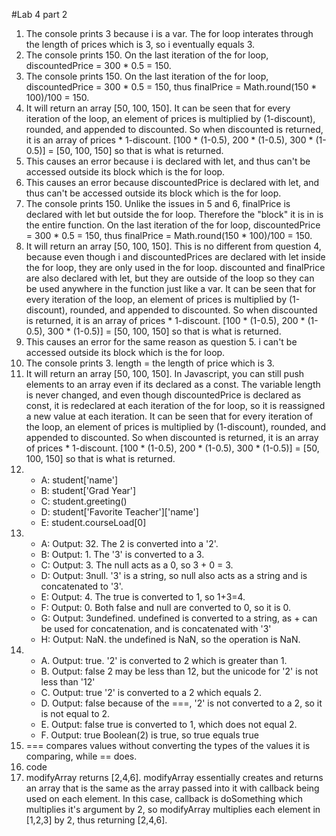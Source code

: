 #Lab 4 part 2
1. The console prints 3 because i is a var. The for loop interates through the length of prices which is 3, so i eventually equals 3. 
2. The console prints 150. On the last iteration of the for loop, discountedPrice = 300 * 0.5 = 150.
3. The console prints 150. On the last iteration of the for loop, discountedPrice = 300 * 0.5 = 150, thus finalPrice = Math.round(150 * 100)/100 = 150.
4. It will return an array [50, 100, 150]. It can be seen that for every iteration of the loop, an element of prices is multiplied by (1-discount), rounded, and appended to discounted. So when discounted is returned, it is an array of prices * 1-discount. [100 * (1-0.5), 200 * (1-0.5), 300 * (1-0.5)] = [50, 100, 150] so that is what is returned.
5. This causes an error because i is declared with let, and thus can't be accessed outside its block which is the for loop.
6. This causes an error because discountedPrice is declared with let, and thus can't be accessed outside its block which is the for loop.
7. The console prints 150. Unlike the issues in 5 and 6, finalPrice is declared with let but outside the for loop. Therefore the "block" it is in is the entire function. On the last iteration of the for loop, discountedPrice = 300 * 0.5 = 150, thus finalPrice = Math.round(150 * 100)/100 = 150.
8. It will return an array [50, 100, 150]. This is no different from question 4, because even though i and discountedPrices are declared with let inside the for loop, they are only used in the for loop. discounted and finalPrice are also declared with let, but they are outside of the loop so they can be used anywhere in the function just like a var. It can be seen that for every iteration of the loop, an element of prices is multiplied by (1-discount), rounded, and appended to discounted. So when discounted is returned, it is an array of prices * 1-discount. [100 * (1-0.5), 200 * (1-0.5), 300 * (1-0.5)] = [50, 100, 150] so that is what is returned.
9. This causes an error for the same reason as question 5. i can't be accessed outside its block which is the for loop.
10. The console prints 3. length = the length of price which is 3.
11. It will return an array [50, 100, 150]. In Javascript, you can still push elements to an array even if its declared as a const. The variable length is never changed, and even though discountedPrice is declared as const, it is redeclared at each iteration of the for loop, so it is reassigned a new value at each iteration. It can be seen that for every iteration of the loop, an element of prices is multiplied by (1-discount), rounded, and appended to discounted. So when discounted is returned, it is an array of prices * 1-discount. [100 * (1-0.5), 200 * (1-0.5), 300 * (1-0.5)] = [50, 100, 150] so that is what is returned.
12. 
    * A: student['name']
    * B: student['Grad Year']
    * C: student.greeting()
    * D: student['Favorite Teacher']['name']
    * E: student.courseLoad[0]
13. * A: Output: 32. The 2 is converted into a '2'.
    * B: Output: 1. The '3' is converted to a 3.
    * C: Output: 3. The null acts as a 0, so 3 + 0 = 3.
    * D: Output: 3null. '3' is a string, so null also acts as a string and is concatenated to '3'.
    * E: Output: 4. The true is converted to 1, so 1+3=4.
    * F: Output: 0. Both false and null are converted to 0, so it is 0.
    * G: Output: 3undefined. undefined is converted to a string, as + can be used for concatenation, and is concatenated with '3'
    * H: Output: NaN. the undefined is NaN, so the operation is NaN. 
14. * A. Output: true. '2' is converted to 2 which is greater than 1.
    * B. Output: false 2 may be less than 12, but the unicode for '2' is not less than '12'
    * C. Output: true '2' is converted to a 2 which equals 2.
    * D. Output: false because of the ===, '2' is not converted to a 2, so it is not equal to 2.
    * E. Output: false true is converted to 1, which does not equal 2. 
    * F. Output: true Boolean(2) is true, so true equals true
15. === compares values without converting the types of the values it is comparing, while == does. 
16. code
17. modifyArray returns [2,4,6]. modifyArray essentially creates and returns an array that is the same as the array passed into it with callback being used on each element. In this case, callback is doSomething which multiplies it's argument by 2, so modifyArray multiplies each element in [1,2,3] by 2, thus returning [2,4,6].